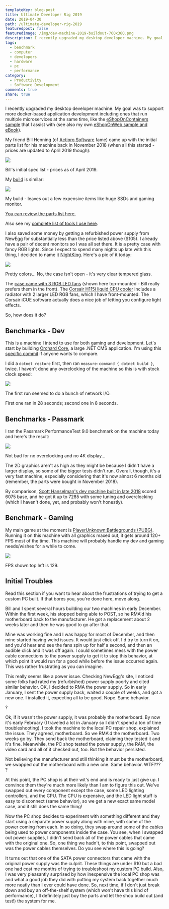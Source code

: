 ```yaml
---
templateKey: blog-post
title: Ultimate Developer Rig 2019
date: 2019-04-30
path: /ultimate-developer-rig-2019
featuredpost: false
featuredimage: /img/dev-machine-2019-buildout-760x360.png
description: I recently upgraded my desktop developer machine. My goal was to support more docker-based application development including ones that run multiple microservices at the same time, like the eShopOnContainers sample that I assist with (see also my own eShopOnWeb sample and eBook).
tags:
  - benchmark
  - computer
  - developers
  - hardware
  - pc
  - performance
category:
  - Productivity
  - Software Development
comments: true
share: true
---
```


I recently upgraded my desktop developer machine. My goal was to support more docker-based application development including ones that run multiple microservices at the same time, like the [eShopOnContainers sample](https://github.com/dotnet-architecture/eShopOnContainers) that I assist with (see also my own [eShopOnWeb sample and eBook](https://github.com/dotnet-architecture/eShopOnWeb)).

My friend Bill Henning (of [Actipro Software](https://www.actiprosoftware.com/) fame) came up with the initial parts list for his machine back in November 2018 (when all this started - prices are updated to April 2019 though): 

![](/img/dev-machine-2019-buildout-1024x686.png)

Bill's initial spec list - prices as of April 2019.

My [build](https://pcpartpicker.com/list/Ffjm9J) is similar:

![](/img/ultimate-developer-rig-2019-1024x653.png)

My build - leaves out a few expensive items like huge SSDs and gaming monitor.

[You can review the parts list here.](https://pcpartpicker.com/list/Ffjm9J)

Also see my [complete list of tools I use here](https://ardalis.com/tools-used).

I also saved some money by getting a refurbished power supply from NewEgg for substantially less than the price listed above ($105). I already have a pair of decent monitors so I was all set there. It is a pretty case with fancy RGB lights. Since I expect to spend many nights up late with this thing, I decided to name it [NightKing](https://gameofthrones.fandom.com/wiki/Night_King). Here's a pic of it today:

![](/img/NightKing-UltimateDevRigh2019-1024x768.jpg)

Pretty colors... No, the case isn't open - it's very clear tempered glass.

The [case came with 3 RGB LED fans](https://amzn.to/2Wh4VyD) (shown here top-mounted - Bill really prefers them in the front). The [Corsair H115i liquid CPU cooler](https://amzn.to/2WcDCW2) includes a radiator with 2 larger LED RGB fans, which I have front-mounted. The Corsair iCUE software actually does a nice job of letting you configure light effects.

So, how does it do?

## Benchmarks - Dev

This is a machine I intend to use for both gaming and development. Let's start by building [Orchard Core](https://github.com/OrchardCMS/OrchardCore), a large .NET CMS application. I'm using this [specific commit](https://github.com/OrchardCMS/OrchardCore/commit/47227488a5f21d7f1e3b2d62fb7d403173ea94c1) if anyone wants to compare.

I did a `dotnet restore` first, then ran `measure-command { dotnet build }`, twice. I haven't done any overclocking of the machine so this is with stock clock speed:

![](/img/orchard-run-2-1024x500.png)

The first run seemed to do a bunch of network I/O.

First one ran in 28 seconds; second one in 8 seconds.

## Benchmarks - Passmark

I ran the Passmark PerformanceTest 9.0 benchmark on the machine today and here's the result:

![](/img/ultimate-developer-rig-2019-passmark.png)

Not bad for no overclocking and no 4K display...

The 2D graphics aren't as high as they might be because I didn't have a larger display, so some of the bigger tests didn't run. Overall, though, it's a very fast machine, especially considering that it's now almost 6 months old (remember, the parts were bought in November 2018).

By comparison, [Scott Hanselman's dev machine built in late 2018](https://www.hanselman.com/blog/BuildingTheUltimateDeveloperPC30ThePartsListForMyNewComputerIronHeart.aspx) scored 6075 base, and he got it up to 7285 with some tuning and overclocking (which I haven't done, yet, and probably won't honestly).

## Benchmark - Gaming

My main game at the moment is [PlayerUnknown:Battlegrounds (PUBG)](https://www.pubg.com/). Running it on this machine with all graphics maxed out, it gets around 120+ FPS most of the time. This machine will probably handle my dev and gaming needs/wishes for a while to come.

![](/img/image.png)

FPS shown top left is 129.

## Initial Troubles

Read this section if you want to hear about the frustrations of trying to get a custom PC built. If that bores you, you're done here, move along.

Bill and I spent several hours building our two machines in early December. Within the first week, his stopped being able to POST, so he RMA'd his motherboard back to the manufacturer. He got a replacement about 2 weeks later and then he was good to go after that.

Mine was working fine and I was happy for most of December, and then mine started having weird issues. It would just click off. I'd try to turn it on, and you'd hear and see the fans spin up for half a second, and then an audible click and it was off again. I could sometimes mess with the power cable connections to the power supply to get it to stop this behavior, at which point it would run for a good while before the issue occurred again. This was rather frustrating as you can imagine.

This really seems like a power issue. Checking NewEgg's site, I noticed some folks had rated my (refurbished) power supply poorly and cited similar behavior. OK, I decided to RMA the power supply. So in early January, I sent the power supply back, waited a couple of weeks, and got a new one. I installed it, expecting all to be good. Nope. Same behavior. 

?

Ok, if it wasn't the power supply, it was probably the motherboard. By now it's early February (I traveled a lot in January so I didn't spend a ton of time troubleshooting). I took the machine to the local PC repair shop, explained the issue. They agreed, motherboard. So we RMA'd the motherboard. Two weeks go by. They send back the motherboard, claiming they tested it and it's fine. Meanwhile, the PC shop tested the power supply, the RAM, the video card and all of it checked out, too. But the behavior persisted.

Not believing the manufacturer and still thinking it must be the motherboard, we swapped out the motherboard with a new one. Same behavior. WTF??? ?

At this point, the PC shop is at their wit's end and is ready to just give up. I convince them they're much more likely than I am to figure this out. We've swapped out every component except the case, some LED lighting controllers, and the CPU. The CPU is expensive, and the LED light stuff is easy to disconnect (same behavior), so we get a new exact same model case, and it still does the same thing!

Now the PC shop decides to experiment with something different and they start using a separate power supply along with mine, with some of the power coming from each. In so doing, they swap around some of the cables being used to power components inside the case. You see, when I swapped out power supplies, I didn't send back all of the power cables that came with the original one. So, one thing we hadn't, to this point, swapped out was the power cables themselves. Do you see where this is going?

It turns out that one of the SATA power connectors that came with the original power supply was the culprit. These things are under $10 but a bad one had cost me months of trying to troubleshoot my custom PC build. Also, I was very pleasantly surprised by how inexpensive the local PC shop was and what a good job they did with putting my system back together much more neatly than I ever could have done. So, next time, if I don't just break down and buy an off-the-shelf system (which won't have this kind of performance), I'll definitely just buy the parts and let the shop build out (and test!) the system for me.
